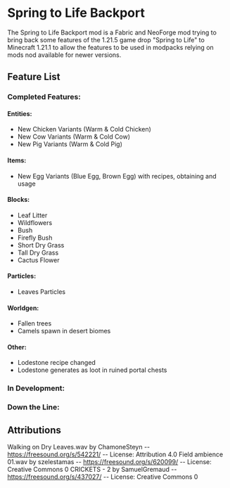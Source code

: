 # Spring to Life Backport

The Spring to Life Backport mod is a Fabric and NeoForge mod trying to bring back some features of the 1.21.5 game
drop "Spring to Life" to Minecraft 1.21.1 to allow the features to be used in modpacks relying on mods nod available for
newer versions.

## Feature List

### Completed Features:

#### Entities:
- New Chicken Variants (Warm & Cold Chicken)
- New Cow Variants (Warm & Cold Cow)
- New Pig Variants (Warm & Cold Pig)

#### Items:
- New Egg Variants (Blue Egg, Brown Egg) with recipes, obtaining and usage

#### Blocks:
- Leaf Litter
- Wildflowers
- Bush
- Firefly Bush
- Short Dry Grass
- Tall Dry Grass
- Cactus Flower

#### Particles:
- Leaves Particles

#### Worldgen:
- Fallen trees
- Camels spawn in desert biomes

#### Other:
- Lodestone recipe changed
- Lodestone generates as loot in ruined portal chests

### In Development:

### Down the Line:

## Attributions
Walking on Dry Leaves.wav by ChamoneSteyn -- https://freesound.org/s/542221/ -- License: Attribution 4.0
Field ambience 01.wav by szelestamas -- https://freesound.org/s/620099/ -- License: Creative Commons 0
CRICKETS - 2 by SamuelGremaud -- https://freesound.org/s/437027/ -- License: Creative Commons 0
